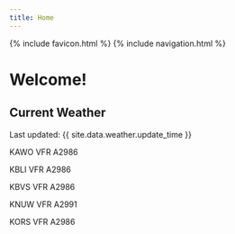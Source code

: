 ```yaml
---
title: Home
---
```

{% include favicon.html %}
{% include navigation.html %}
# Welcome!

## Current Weather

Last updated: {{ site.data.weather.update_time }}

KAWO VFR A2986

KBLI VFR A2986

KBVS VFR A2986

KNUW VFR A2991

KORS VFR A2986


